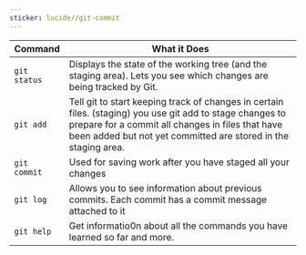 ```yaml
---
sticker: lucide//git-commit
---
```



| Command      | What it Does                                                                                                                                                                                                                    |
| ------------ | ------------------------------------------------------------------------------------------------------------------------------------------------------------------------------------------------------------------------------- |
| `git status` | Displays the state of the working tree (and the staging area). Lets you  see which changes are being tracked by Git.                                                                                                            |
| `git add`    | Tell git to start keeping track of changes in certain files. (staging) you use git add to stage changes to prepare for a commit all changes in files that have been added but not yet committed are stored in the staging area. |
| `git commit` | Used for saving work after you have staged all your changes                                                                                                                                                                     |
| `git log`    | Allows you to see information about previous  commits. Each commit has a commit message attached to it                                                                                                                          |
| `git help`   | Get informatio0n about all the commands you have learned so far and more.                                                                                                                                                       |
